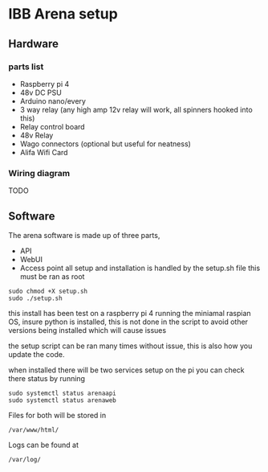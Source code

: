 # IBB Arena setup


## Hardware
### parts list
* Raspberry pi 4
* 48v DC PSU
* Arduino nano/every
* 3 way relay (any high amp 12v relay will work, all spinners hooked into this)
* Relay control board
* 48v Relay
* Wago connectors (optional but useful for neatness)
* Alifa Wifi Card

### Wiring diagram
TODO
## Software
The arena software is made up of three parts,
* API
* WebUI
* Access point
all setup and installation is handled by the setup.sh file this must be ran as root 

```
sudo chmod +X setup.sh
sudo ./setup.sh
```

this install has been test on a raspberry pi 4 running the miniamal raspian OS, insure python is installed, this is not done in the script to avoid other versions being installed which will cause issues 

the setup script can be ran many times without issue, this is also how you update the code.

when installed there will be two services setup on the pi you can check there status by running 

```
sudo systemctl status arenaapi
sudo systemctl status arenaweb
```

Files for both will be stored in 
```
/var/www/html/
```
Logs can be found at 
```
/var/log/
```